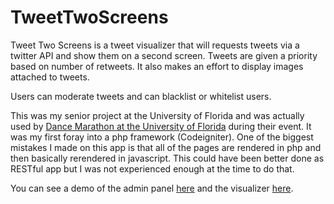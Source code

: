 TweetTwoScreens
===============

Tweet Two Screens is a tweet visualizer that will requests tweets via a twitter API and show them on a second screen. Tweets are given a priority based on number of retweets. It also makes an effort to display images attached to tweets.

Users can moderate tweets and can blacklist or whitelist users.

This was my senior project at the University of Florida and was actually used by [Dance Marathon at the University of Florida](http://floridadm.org) during their event. It was my first foray into a php framework (Codeigniter). One of the biggest mistakes I made on this app is that all of the pages are rendered in php and then basically rerendered in javascript. This could have been better done as RESTful app but I was not experienced enough at the time to do that.

You can see a demo of the admin panel [here](http://apps.mattgerstman.com/TweetTwoScreens/monitor) and the visualizer [here](http://apps.mattgerstman.com/TweetTwoScreens/).
